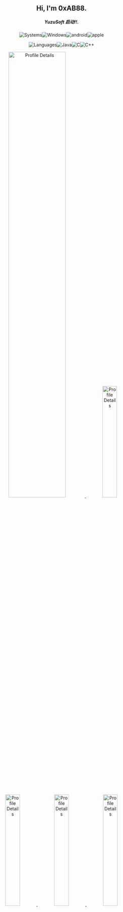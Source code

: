 <h2 align="center">Hi, I'm 0xAB88.</h2>
<em><h5 align="center">YuzuSoft 启动!!.</h5></em>

<!-- systems -->
<p align="center">
<img
src="https://shields.io/badge/-systems-black?style=for-the-badge"
alt="Systems"><img
src="https://img.shields.io/badge/Windows-0078D6?style=for-the-badge&logo=windows&logoColor=white"
alt="Windows"/><img
src="https://img.shields.io/badge/Android-3DDC84?style=for-the-badge&logo=android&logoColor=white"
alt="android"/><img
src="https://img.shields.io/badge/Apple-white?style=for-the-badge&logo=apple&logoColor=gray"
alt="apple"/>
  
  
</p>

<!-- languages -->
<p align="center">
<img
src="https://shields.io/badge/-languages-blue?style=for-the-badge"
alt="Languages"><img
src="https://img.shields.io/badge/Java-ED8B00?style=for-the-badge&logo=java&logoColor=white"
alt="Java"><img
src="https://img.shields.io/badge/C-00599C?style=for-the-badge&logo=c&logoColor=white"
alt="C"><img
src="https://img.shields.io/badge/C%2B%2B-00599C?style=for-the-badge&logo=c%2B%2B&logoColor=white"
alt="C++">
</p>

<!-- stats -->
<a href="https://github.com/vn7n24fzkq/github-profile-summary-cards">
<p align="center">
<img width="60%" alt="Profile Details" src="http://github-profile-summary-cards.vercel.app/api/cards/profile-details?username=ciallo-dev&count_private=true&theme=vue" />
<img width="30%" alt="Profile Details" src="http://github-profile-summary-cards.vercel.app/api/cards/repos-per-language?username=ciallo-dev&count_private=true&theme=vue" />
<img width="30%" alt="Profile Details" src="http://github-profile-summary-cards.vercel.app/api/cards/most-commit-language?username=ciallo-dev&count_private=true&theme=vue" />
<img width="30%" alt="Profile Details" src="http://github-profile-summary-cards.vercel.app/api/cards/stats?username=ciallo-dev&count_private=true&theme=vue" />
<img width="30%" alt="Profile Details" src="http://github-profile-summary-cards.vercel.app/api/cards/productive-time?username=ciallo-dev&count_private=true&theme=vue&utcOffset=8" />
</p>
</a>
